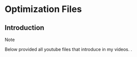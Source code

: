 # Optimization Files

## Introduction

> [!NOTE]  
> Below provided all youtube files that introduce in my videos. .
